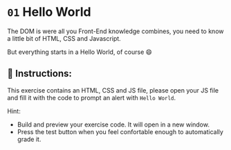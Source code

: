 # `01` Hello World

The DOM is were all you Front-End knowledge combines, you need to know a little bit of HTML, CSS and Javascript.

But everything starts in a Hello World, of course 😄

## 📝 Instructions:

This exercise contains an HTML, CSS and JS file, please open your JS file and fill it with the code to prompt an alert with `Hello World`.

Hint:

- Build and preview your exercise code. It will open in a new window.
- Press the test button when you feel confortable enough to automatically grade it.